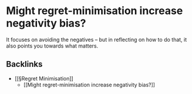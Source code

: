 # Might regret-minimisation increase negativity bias?
It focuses on avoiding the negatives – but in reflecting on how to do that, it also points you towards what matters.

## Backlinks
* [[§Regret Minimisation]]
	* [[Might regret-minimisation increase negativity bias?]]

<!-- #p1 -->

<!-- {BearID:3842338D-325D-4193-9EF5-C82C5E56A176-12661-00000388AC59DCEB} -->
